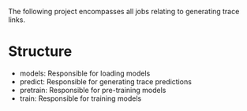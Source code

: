 
The following project encompasses all jobs relating to generating trace links.

# Structure
- models: Responsible for loading models
- predict: Responsible for generating trace predictions
- pretrain: Responsible for pre-training models
- train: Responsible for training models

